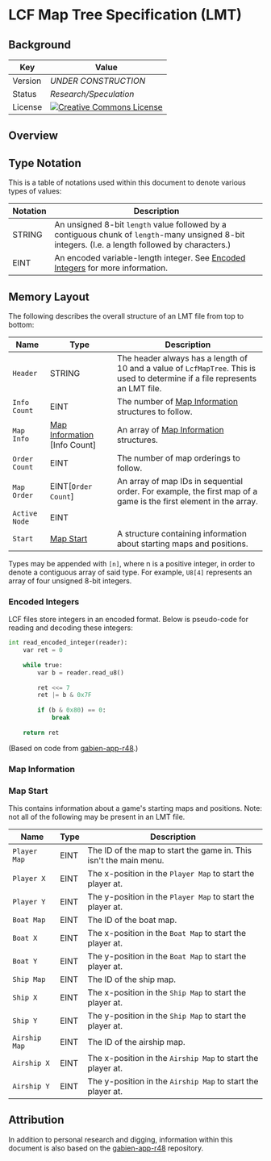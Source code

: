 # LCF Map Tree Specification (LMT)
## Background

| Key | Value |
| --- | --- |
| Version | _UNDER CONSTRUCTION_ |
| Status | _Research/Speculation_ |
| License | [![Creative Commons License](https://i.creativecommons.org/l/by-sa/4.0/88x31.png)](http://creativecommons.org/licenses/by-sa/4.0/) |

## Overview

## Type Notation
This is a table of notations used within this document to denote various types of values:

| Notation | Description |
| --- | --- |
| STRING | An unsigned 8-bit `length` value followed by a contiguous chunk of `length`-many unsigned 8-bit integers. (I.e. a length followed by characters.) |
| EINT | An encoded variable-length integer. See [Encoded Integers](#encoded-integers) for more information. |

## Memory Layout
The following describes the overall structure of an LMT file from top to bottom:

| Name | Type | Description |
| --- | --- | --- |
| `Header` | STRING | The header always has a length of 10 and a value of `LcfMapTree`. This is used to determine if a file represents an LMT file. |
| `Info Count` | EINT | The number of [Map Information] structures to follow. |
| `Map Info` | [Map Information] [Info Count] | An array of [Map Information] structures. |
| `Order Count` | EINT | The number of map orderings to follow. |
| `Map Order` | EINT[`Order Count`] | An array of map IDs in sequential order. For example, the first map of a game is the first element in the array. |
| `Active Node` | EINT |  |
| `Start` | [Map Start](#map-start) | A structure containing information about starting maps and positions. |

Types may be appended with `[n]`, where n is a positive integer, in order to denote a contiguous array of said type. For example, `U8[4]` represents an array of four unsigned 8-bit integers.

[Map Information]: #map-information

### Encoded Integers
LCF files store integers in an encoded format. Below is pseudo-code for reading and decoding these integers:

```python
int read_encoded_integer(reader):
    var ret = 0
    
    while true:
        var b = reader.read_u8()
        
        ret <<= 7
        ret |= b & 0x7F
        
        if (b & 0x80) == 0:
            break
    
    return ret
```

(Based on code from [gabien-app-r48](https://github.com/20kdc/gabien-app-r48).)

### Map Information

### Map Start
This contains information about a game's starting maps and positions. Note: not all of the following may be present in an LMT file.

| Name | Type | Description |
| --- | --- | --- |
| `Player Map` | EINT | The ID of the map to start the game in. This isn't the main menu. |
| `Player X` | EINT | The x-position in the `Player Map` to start the player at. |
| `Player Y` | EINT | The y-position in the `Player Map` to start the player at. |
| `Boat Map` | EINT | The ID of the boat map. |
| `Boat X` | EINT | The x-position in the `Boat Map` to start the player at. |
| `Boat Y` | EINT | The y-position in the `Boat Map` to start the player at. |
| `Ship Map` | EINT | The ID of the ship map. |
| `Ship X` | EINT | The x-position in the `Ship Map` to start the player at. |
| `Ship Y` | EINT | The y-position in the `Ship Map` to start the player at. |
| `Airship Map` | EINT | The ID of the airship map. |
| `Airship X` | EINT | The x-position in the `Airship Map` to start the player at. |
| `Airship Y` | EINT | The y-position in the `Airship Map` to start the player at. |

## Attribution
In addition to personal research and digging, information within this document is also based on the [gabien-app-r48](https://github.com/20kdc/gabien-app-r48) repository.
